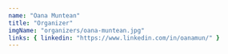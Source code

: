 ```yaml
---
name: "Oana Muntean"
title: "Organizer"
imgName: "organizers/oana-muntean.jpg"
links: { linkedin: "https://www.linkedin.com/in/oanamun/" }
---
```

